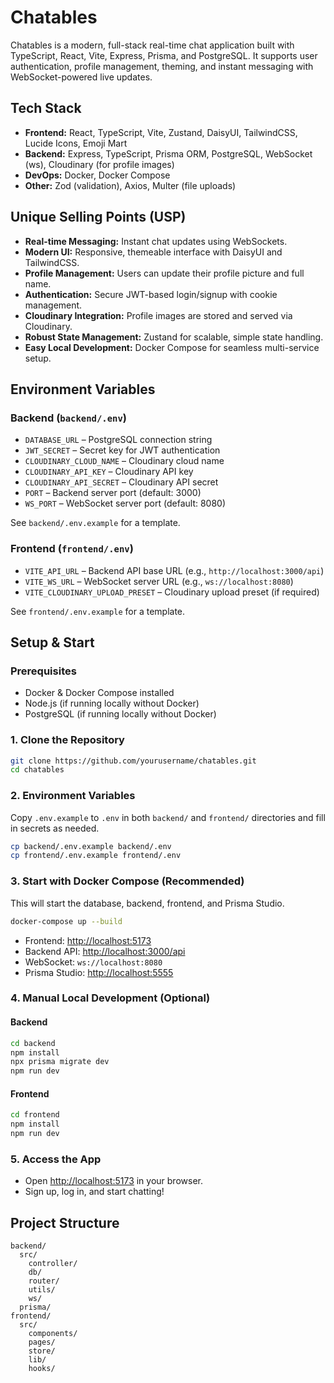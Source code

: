# Chatables

Chatables is a modern, full-stack real-time chat application built with TypeScript, React, Vite, Express, Prisma, and PostgreSQL. It supports user authentication, profile management, theming, and instant messaging with WebSocket-powered live updates.

## Tech Stack

- **Frontend:** React, TypeScript, Vite, Zustand, DaisyUI, TailwindCSS, Lucide Icons, Emoji Mart
- **Backend:** Express, TypeScript, Prisma ORM, PostgreSQL, WebSocket (ws), Cloudinary (for profile images)
- **DevOps:** Docker, Docker Compose
- **Other:** Zod (validation), Axios, Multer (file uploads)

## Unique Selling Points (USP)

- **Real-time Messaging:** Instant chat updates using WebSockets.
- **Modern UI:** Responsive, themeable interface with DaisyUI and TailwindCSS.
- **Profile Management:** Users can update their profile picture and full name.
- **Authentication:** Secure JWT-based login/signup with cookie management.
- **Cloudinary Integration:** Profile images are stored and served via Cloudinary.
- **Robust State Management:** Zustand for scalable, simple state handling.
- **Easy Local Development:** Docker Compose for seamless multi-service setup.

## Environment Variables

### Backend (`backend/.env`)

- `DATABASE_URL` – PostgreSQL connection string
- `JWT_SECRET` – Secret key for JWT authentication
- `CLOUDINARY_CLOUD_NAME` – Cloudinary cloud name
- `CLOUDINARY_API_KEY` – Cloudinary API key
- `CLOUDINARY_API_SECRET` – Cloudinary API secret
- `PORT` – Backend server port (default: 3000)
- `WS_PORT` – WebSocket server port (default: 8080)

See `backend/.env.example` for a template.

### Frontend (`frontend/.env`)

- `VITE_API_URL` – Backend API base URL (e.g., `http://localhost:3000/api`)
- `VITE_WS_URL` – WebSocket server URL (e.g., `ws://localhost:8080`)
- `VITE_CLOUDINARY_UPLOAD_PRESET` – Cloudinary upload preset (if required)

See `frontend/.env.example` for a template.

## Setup & Start

### Prerequisites

- Docker & Docker Compose installed
- Node.js (if running locally without Docker)
- PostgreSQL (if running locally without Docker)

### 1. Clone the Repository

```sh
git clone https://github.com/yourusername/chatables.git
cd chatables
```

### 2. Environment Variables

Copy `.env.example` to `.env` in both `backend/` and `frontend/` directories and fill in secrets as needed.

```sh
cp backend/.env.example backend/.env
cp frontend/.env.example frontend/.env
```

### 3. Start with Docker Compose (Recommended)

This will start the database, backend, frontend, and Prisma Studio.

```sh
docker-compose up --build
```

- Frontend: [http://localhost:5173](http://localhost:5173)
- Backend API: [http://localhost:3000/api](http://localhost:3000/api)
- WebSocket: `ws://localhost:8080`
- Prisma Studio: [http://localhost:5555](http://localhost:5555)

### 4. Manual Local Development (Optional)

#### Backend

```sh
cd backend
npm install
npx prisma migrate dev
npm run dev
```

#### Frontend

```sh
cd frontend
npm install
npm run dev
```

### 5. Access the App

- Open [http://localhost:5173](http://localhost:5173) in your browser.
- Sign up, log in, and start chatting!

## Project Structure

```
backend/
  src/
    controller/
    db/
    router/
    utils/
    ws/
  prisma/
frontend/
  src/
    components/
    pages/
    store/
    lib/
    hooks/
```

